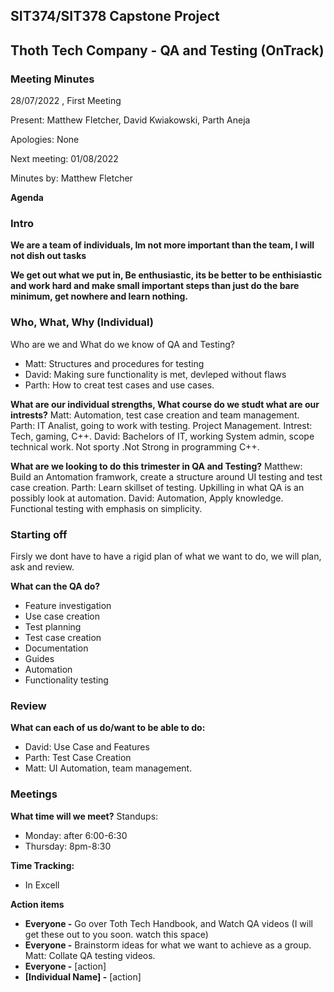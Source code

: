 ## SIT374/SIT378 Capstone Project

## Thoth Tech Company - QA and Testing (OnTrack)

### Meeting Minutes

28/07/2022 , First Meeting

Present: Matthew Fletcher, David Kwiakowski, Parth Aneja

Apologies: None

Next meeting: 01/08/2022

Minutes by: Matthew Fletcher

**Agenda**
### Intro

**We are a team of individuals, Im not more important than the team, I will not dish out tasks**

**We get out what we put in, Be enthusiastic, its be better to be enthisiastic and work hard and make small important steps than just do the bare minimum, get nowhere and learn nothing.**

### Who, What, Why (Individual)
Who are we and What do we know of QA and Testing?
- Matt: Structures and procedures for testing
- David: Making sure functionality is met, devleped without flaws
- Parth: How to creat test cases and use cases.

**What are our individual strengths, What course do we studt what are our intrests?**
Matt: Automation, test case creation and team management.
Parth: IT Analist, going to work with testing. Project Management. Intrest: Tech, gaming, C++.
David: Bachelors of IT, working System admin, scope technical work. Not sporty .Not Strong in programming C++.

**What are we looking to do this trimester in QA and Testing?**
Matthew: Build an Antomation framwork, create a structure around UI testing and test case creation.
Parth: Learn skillset of testing. Upkilling in what QA is an possibly look at automation.
David: Automation, Apply knowledge. Functional testing with emphasis on simplicity.

### Starting off

Firsly we dont have to have a rigid plan of what we want to do, we will plan, ask and review.

**What can the QA do?**
- Feature investigation
- Use case creation 
- Test planning 
- Test case creation
- Documentation 
- Guides
- Automation 
- Functionality testing

### Review

**What can each of us do/want to be able to do:**
- David: Use Case and Features
- Parth: Test Case Creation
- Matt: UI Automation, team management.

### Meetings
**What time will we meet?**
Standups:
- Monday: after 6:00-6:30
- Thursday: 8pm-8:30

**Time Tracking:**
- In Excell

**Action items**
- **Everyone -** Go over Toth Tech Handbook, and Watch QA videos (I will get these out to you soon. watch this space)
- **Everyone -** Brainstorm ideas for what we want to achieve as a group.
Matt: Collate QA testing videos. 
- **Everyone -** [action]
- **[Individual Name] -** [action]

